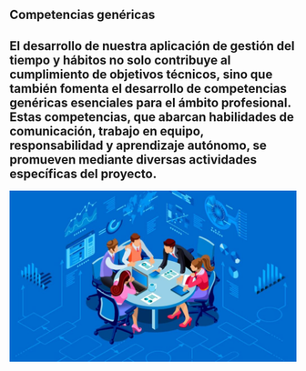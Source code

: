Competencias genéricas
---
El desarrollo de nuestra aplicación de gestión del tiempo y hábitos no solo contribuye al cumplimiento de objetivos técnicos, sino que también fomenta el desarrollo de competencias genéricas esenciales para el ámbito profesional. Estas competencias, que abarcan habilidades de comunicación, trabajo en equipo, responsabilidad y aprendizaje autónomo, se promueven mediante diversas actividades específicas del proyecto.
---
![Equipo de trabajo](https://github.com/raul-baul/Proyecto-Block-N/blob/Primera-entrega/Assets/trabajo-en-equipo-grupo-figurativo-de-equipo-de-trabajo-1024x612.jpg)
